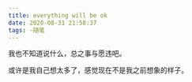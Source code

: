 ```yaml
---
title: everything will be ok
date: 2020-08-31 21:58:37
tags: -随笔
---
```


我也不知道说什么，总之事与愿违吧。

或许是我自己想太多了，感觉现在不是我之前想象的样子。

